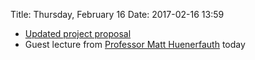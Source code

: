 Title: Thursday, February 16
Date: 2017-02-16 13:59

- [Updated project proposal](project_group.html#updated-proposal)
- Guest lecture from [Professor Matt
	Huenerfauth](http://huenerfauth.ist.rit.edu) today
